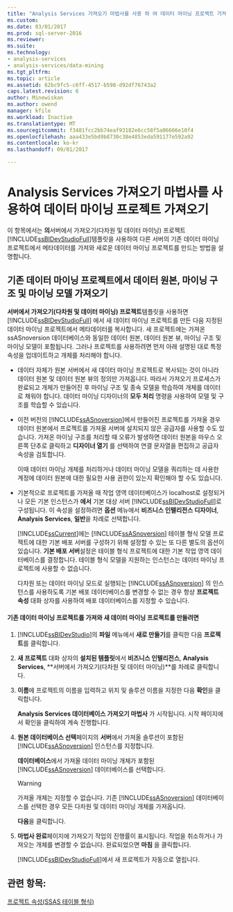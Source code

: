 ```yaml
---
title: "Analysis Services 가져오기 마법사를 사용 하 여 데이터 마이닝 프로젝트 가져오기 | Microsoft Docs"
ms.custom: 
ms.date: 03/01/2017
ms.prod: sql-server-2016
ms.reviewer: 
ms.suite: 
ms.technology:
- analysis-services
- analysis-services/data-mining
ms.tgt_pltfrm: 
ms.topic: article
ms.assetid: 62bc9fc5-c6ff-4517-b598-d92df76743a2
caps.latest.revision: 6
author: Minewiskan
ms.author: owend
manager: kfile
ms.workload: Inactive
ms.translationtype: MT
ms.sourcegitcommit: f3481fcc2bb74eaf93182e6cc58f5a06666e10f4
ms.openlocfilehash: aaa433e5bd9b8730c38e4853eda591177e592a92
ms.contentlocale: ko-kr
ms.lasthandoff: 09/01/2017

---
```

# <a name="import-a-data-mining-project-using-the-analysis-services-import-wizard"></a>Analysis Services 가져오기 마법사를 사용하여 데이터 마이닝 프로젝트 가져오기
  이 항목에서는 **의**서버에서 가져오기(다차원 및 데이터 마이닝) 프로젝트 [!INCLUDE[ssBIDevStudioFull](../../includes/ssbidevstudiofull-md.md)]템플릿을 사용하여 다른 서버의 기존 데이터 마이닝 프로젝트에서 메타데이터를 가져와 새로운 데이터 마이닝 프로젝트를 만드는 방법을 설명합니다.  
  
## <a name="import-data-sources-mining-structures-and-mining-models-from-an-existing-data-mining-project"></a>기존 데이터 마이닝 프로젝트에서 데이터 원본, 마이닝 구조 및 마이닝 모델 가져오기  
 **서버에서 가져오기(다차원 및 데이터 마이닝) 프로젝트**템플릿을 사용하면 [!INCLUDE[ssBIDevStudioFull](../../includes/ssbidevstudiofull-md.md)] 에서 새 데이터 마이닝 프로젝트를 만든 다음 지정된 데이터 마이닝 프로젝트에서 메타데이터를 복사합니다. 새 프로젝트에는 가져온 ssASnoversion 데이터베이스와 동일한 데이터 원본, 데이터 원본 뷰, 마이닝 구조 및 마이닝 모델이 포함됩니다. 그러나 프로젝트를 사용하려면 먼저 아래 설명된 대로 특정 속성을 업데이트하고 개체를 처리해야 합니다.  
  
-   데이터 자체가 원본 서버에서 새 데이터 마이닝 프로젝트로 복사되는 것이 아니라 데이터 원본 및 데이터 원본 뷰의 정의만 가져옵니다. 따라서 가져오기 프로세스가 완료되고 개체가 만들어진 후 마이닝 구조 및 종속 모델을 학습하여 개체를 데이터로 채워야 합니다. 데이터 마이닝 디자이너의 **모두 처리** 명령을 사용하여 모델 및 구조를 학습할 수 있습니다.  
  
-   이전 버전의 [!INCLUDE[ssASnoversion](../../includes/ssasnoversion-md.md)]에서 만들어진 프로젝트를 가져올 경우 데이터 원본에서 프로젝트를 가져올 서버에 설치되지 않은 공급자를 사용할 수도 있습니다. 가져온 마이닝 구조를 처리할 때 오류가 발생하면 데이터 원본을 마우스 오른쪽 단추로 클릭하고 **디자이너 열기** 를 선택하여 연결 문자열을 편집하고 공급자 속성을 검토합니다.  
  
     이때 데이터 마이닝 개체를 처리하거나 데이터 마이닝 모델을 쿼리하는 데 사용한 계정에 데이터 원본에 대한 필요한 사용 권한이 있는지 확인해야 할 수도 있습니다.  
  
-   기본적으로 프로젝트를 가져올 때 작업 영역 데이터베이스가 localhost로 설정되거나 모든 기본 인스턴스가 **에서** 기본 대상 서버 [!INCLUDE[ssBIDevStudioFull](../../includes/ssbidevstudiofull-md.md)]로 구성됩니다. 이 속성을 설정하려면 **옵션** 메뉴에서 **비즈니스 인텔리전스 디자이너**, **Analysis Services**, **일반**을 차례로 선택합니다.  
  
     [!INCLUDE[ssCurrent](../../includes/sscurrent-md.md)]에는 [!INCLUDE[ssASnoversion](../../includes/ssasnoversion-md.md)] 테이블 형식 모델 프로젝트에 대한 기본 배포 서버를 구성하기 위해 설정할 수 있는 또 다른 별도의 옵션이 있습니다. **기본 배포 서버**설정은 테이블 형식 프로젝트에 대한 기본 작업 영역 데이터베이스를 결정합니다. 테이블 형식 모델을 지원하는 인스턴스는 데이터 마이닝 프로젝트에 사용할 수 없습니다.  
  
     다차원 또는 데이터 마이닝 모드로 실행되는 [!INCLUDE[ssASnoversion](../../includes/ssasnoversion-md.md)] 의 인스턴스를 사용하도록 기본 배포 데이터베이스를 변경할 수 없는 경우 항상 **프로젝트 속성** 대화 상자를 사용하여 배포 데이터베이스를 지정할 수 있습니다.  
  
#### <a name="to-create-a-new-data-mining-project-by-importing-an-existing-data-mining-project"></a>기존 데이터 마이닝 프로젝트를 가져와 새 데이터 마이닝 프로젝트를 만들려면  
  
1.  [!INCLUDE[ssBIDevStudio](../../includes/ssbidevstudio-md.md)]의 **파일** 메뉴에서 **새로 만들기**를 클릭한 다음 **프로젝트**를 클릭합니다.  
  
2.  **새 프로젝트** 대화 상자의 **설치된 템플릿**에서 **비즈니스 인텔리전스**, **Analysis Services**, **서버에서 가져오기(다차원 및 데이터 마이닝)**를 차례로 클릭합니다.  
  
3.  **이름**에 프로젝트의 이름을 입력하고 위치 및 솔루션 이름을 지정한 다음 **확인**을 클릭합니다.  
  
     **Analysis Services 데이터베이스 가져오기 마법사** 가 시작됩니다. 시작 페이지에서 확인을 클릭하여 계속 진행합니다.  
  
4.  **원본 데이터베이스 선택**페이지의 **서버**에서 가져올 솔루션이 포함된 [!INCLUDE[ssASnoversion](../../includes/ssasnoversion-md.md)] 인스턴스를 지정합니다.  
  
     **데이터베이스**에서 가져올 데이터 마이닝 개체가 포함된 [!INCLUDE[ssASnoversion](../../includes/ssasnoversion-md.md)] 데이터베이스를 선택합니다.  
  
    > [!WARNING]  
    >  가져올 개체는 지정할 수 없습니다. 기존 [!INCLUDE[ssASnoversion](../../includes/ssasnoversion-md.md)] 데이터베이스를 선택한 경우 모든 다차원 및 데이터 마이닝 개체를 가져옵니다.  
  
     **다음**을 클릭합니다.  
  
5.  **마법사 완료**페이지에 가져오기 작업의 진행률이 표시됩니다. 작업을 취소하거나 가져오는 개체를 변경할 수 없습니다. 완료되었으면 **마침** 을 클릭합니다.  
  
     [!INCLUDE[ssBIDevStudioFull](../../includes/ssbidevstudiofull-md.md)]에서 새 프로젝트가 자동으로 열립니다.  
  
## <a name="see-also"></a>관련 항목:  
 [프로젝트 속성&#40;SSAS 테이블 형식&#41;](../../analysis-services/tabular-models/project-properties-ssas-tabular.md)  
  
  

